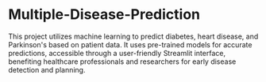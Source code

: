# Multiple-Disease-Prediction
 This project utilizes machine learning to predict diabetes, heart disease, and Parkinson's based on patient data. It uses pre-trained models for accurate predictions, accessible through a user-friendly Streamlit interface, benefiting healthcare professionals and researchers for early disease detection and planning.
